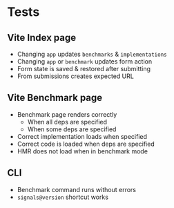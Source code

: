 # Tests

## Vite Index page

- Changing `app` updates `benchmarks` & `implementations`
- Changing `app` or `benchmark` updates form action
- Form state is saved & restored after submitting
- From submissions creates expected URL

## Vite Benchmark page

- Benchmark page renders correctly
  - When all deps are specified
  - When some deps are specified
- Correct implementation loads when specified
- Correct code is loaded when deps are specified
- HMR does not load when in benchmark mode

## CLI

- Benchmark command runs without errors
- `signals@version` shortcut works
